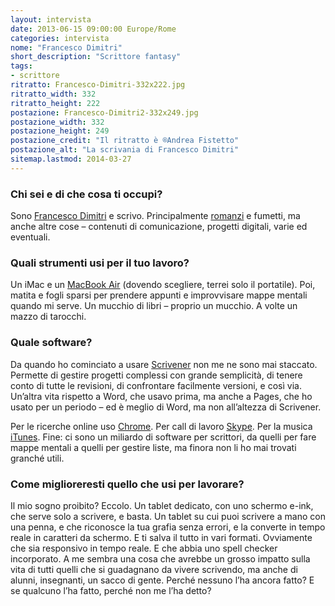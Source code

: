 ```yaml
---
layout: intervista
date: 2013-06-15 09:00:00 Europe/Rome
categories: intervista
nome: "Francesco Dimitri"
short_description: "Scrittore fantasy"
tags:
- scrittore
ritratto: Francesco-Dimitri-332x222.jpg
ritratto_width: 332
ritratto_height: 222
postazione: Francesco-Dimitri2-332x249.jpg
postazione_width: 332
postazione_height: 249
postazione_credit: "Il ritratto è ®Andrea Fistetto"
postazione_alt: "La scrivania di Francesco Dimitri"
sitemap.lastmod: 2014-03-27
---
```

### Chi sei e di che cosa ti occupi?
Sono [Francesco Dimitri][1] e scrivo. Principalmente [romanzi][2] e fumetti, ma anche altre cose – contenuti di comunicazione, progetti digitali, varie ed eventuali.

### Quali strumenti usi per il tuo lavoro?
Un iMac e un [MacBook Air][mbair] (dovendo scegliere, terrei solo il portatile). Poi, matita e fogli sparsi per prendere appunti e improvvisare mappe mentali quando mi serve. Un mucchio di libri – proprio un mucchio. A volte un mazzo di tarocchi.

### Quale software?
Da quando ho cominciato a usare [Scrivener][scrivener] non me ne sono mai staccato. Permette di gestire progetti complessi con grande semplicità, di tenere conto di tutte le revisioni, di confrontare facilmente versioni, e così via. Un’altra vita rispetto a Word, che usavo prima, ma anche a Pages, che ho usato per un periodo – ed è meglio di Word, ma non all’altezza di Scrivener.

Per le ricerche online uso [Chrome][gchrome]. Per call di lavoro [Skype][skype]. Per la musica [iTunes][itunes]. Fine: ci sono un miliardo di software per scrittori, da quelli per fare mappe mentali a quelli per gestire liste, ma finora non li ho mai trovati granché utili.

### Come miglioreresti quello che usi per lavorare?
Il mio sogno proibito? Eccolo. Un tablet dedicato, con uno schermo e-ink, che serve solo a scrivere, e basta. Un tablet su cui puoi scrivere a mano con una penna, e che riconosce la tua grafia senza errori, e la converte in tempo reale in caratteri da schermo. E ti salva il tutto in vari formati. Ovviamente che sia responsivo in tempo reale. E che abbia uno spell checker incorporato. A me sembra una cosa che avrebbe un grosso impatto sulla vita di tutti quelli che si guadagnano da vivere scrivendo, ma anche di alunni, insegnanti, un sacco di gente. Perché nessuno l’ha ancora fatto? E se qualcuno l’ha fatto, perché non me l’ha detto?


[1]: http://francescodimitri.co.uk/ "Sito web di Francesco Dimitri"
[2]: http://www.amazon.it/s?_encoding=UTF8&amp;field-author=Francesco%20Dimitri&amp;search-alias=stripbooks "Amazon.it: libri di Francesco Dimitri"
[mbair]: http://www.apple.com/it/macbook-air/ "Apple Macbook Air"
[gchrome]: http://www.google.com/chrome/
[scrivener]: http://literatureandlatte.com/scrivener.php "Scrivener: The biggest software advance for writers since the word processor"
[skype]: http://www.skype.com "Microsoft Skype"
[itunes]: https://itunes.apple.com "Apple iTunes: scarica musica, film e altro."
